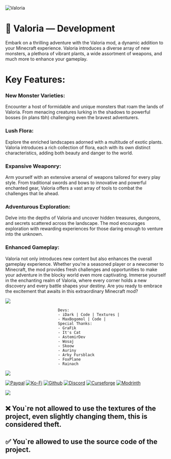 ![Valoria](https://github.com/IriDark/Valoria/blob/main/icons/valoria_logo.png?raw=true)

# 🌸 Valoria — Development

Embark on a thrilling adventure with the Valoria mod, a dynamic addition to your Minecraft experience. Valoria introduces a diverse array of new monsters, a plethora of vibrant plants, a wide assortment of weapons, and much more to enhance your gameplay.

# Key Features:
### New Monster Varieties:
Encounter a host of formidable and unique monsters that roam the lands of Valoria. From menacing creatures lurking in the shadows to powerful bosses (in plans tbh) challenging even the bravest adventurers.

### Lush Flora:
Explore the enriched landscapes adorned with a multitude of exotic plants. Valoria introduces a rich collection of flora, each with its own distinct characteristics, adding both beauty and danger to the world.

### Expansive Weaponry:
Arm yourself with an extensive arsenal of weapons tailored for every play style. From traditional swords and bows to innovative and powerful enchanted gear, Valoria offers a vast array of tools to combat the challenges that lie ahead.

### Adventurous Exploration:
Delve into the depths of Valoria and uncover hidden treasures, dungeons, and secrets scattered across the landscape. The mod encourages exploration with rewarding experiences for those daring enough to venture into the unknown.

### Enhanced Gameplay:
Valoria not only introduces new content but also enhances the overall gameplay experience. Whether you're a seasoned player or a newcomer to Minecraft, the mod provides fresh challenges and opportunities to make your adventure in the blocky world even more captivating.
Immerse yourself in the enchanting realm of Valoria, where every corner holds a new discovery and every battle shapes your destiny. Are you ready to embrace the excitement that awaits in this extraordinary Minecraft mod?

 ![](https://cdn.discordapp.com/attachments/838693800683372564/1039482418408726608/Untitled_11-07-2022_11-21-33.png)
         
                           Devs:
                           - iDark | Code | Textures |
                           - MaxBogomol | Code |
                           Special Thanks:
                           - GraFik
                           - It's Cat
                           - AstemirDev
                           - Wosaj
                           - Skoow
                           - Auriny
                           - Arky Fursblack
                           - FoxPlane
                           - Rainach

![](https://cdn.discordapp.com/attachments/838693800683372564/1039482418408726608/Untitled_11-07-2022_11-21-33.png)

[![Paypal](https://github.com/IriDark/Valoria/blob/main/icons/pp.png?raw=true)](https://www.paypal.com/donate/?hosted_button_id=2VUEXEBSWEXUA)
[![Ko-Fi](https://github.com/IriDark/Valoria/blob/main/icons/kofi.png?raw=true)](https://ko-fi.com/idark)
[![Github](https://github.com/IriDark/Valoria/blob/main/icons/github.png?raw=true)](https://github.com/IriDark/Valoria)
[![Discord](https://github.com/IriDark/Valoria/blob/main/icons/discord.png?raw=true)](https://discord.gg/wWdXpwuPmK)
[![Curseforge](https://github.com/IriDark/Valoria/blob/main/icons/curseforge.png?raw=true)](https://www.curseforge.com/minecraft/mc-mods/valoria)
[![Modrinth](https://github.com/IriDark/Valoria/blob/main/icons/modrinth.png?raw=true)](https://modrinth.com/mod/valoria)

![](https://cdn.discordapp.com/attachments/838693800683372564/1039482418408726608/Untitled_11-07-2022_11-21-33.png)

## &#10060; You`re not allowed to use the textures of the project, even slightly changing them, this is considered theft.
## &#9989; You`re allowed to use the source code of the project.
